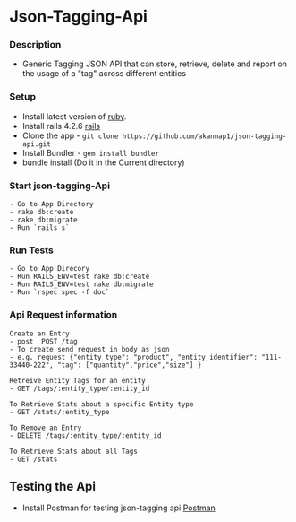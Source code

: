 # Json-Tagging-Api

### Description 
*  Generic Tagging JSON API that can store, retrieve, delete and report on the usage of a "tag" across different entities

### Setup
* Install latest version of [ruby](https://www.ruby-lang.org/en/documentation/installation/).
* Install rails 4.2.6 [rails](https://www.digitalocean.com/community/tutorials/how-to-install-ruby-on-rails-on-ubuntu-14-04-using-rvm)
* Clone the app - `git clone https://github.com/akannap1/json-tagging-api.git`
* Install Bundler - `gem install bundler`
* bundle install (Do it in the Current directory)

### Start json-tagging-Api 
```
- Go to App Directory
- rake db:create 
- rake db:migrate 
- Run `rails s`

```

### Run Tests 
```
- Go to App Direcory
- Run RAILS_ENV=test rake db:create
- Run RAILS_ENV=test rake db:migrate
- Run `rspec spec -f doc` 

```

### Api Request information 

```
Create an Entry
- post  POST /tag
- To create send request in body as json 
- e.g. request {"entity_type": "product", "entity_identifier": "111-33440-222", "tag": ["quantity","price","size"] }

```
```
Retreive Entity Tags for an entity
- GET /tags/:entity_type/:entity_id
```
```
To Retrieve Stats about a specific Entity type
- GET /stats/:entity_type
```
```
To Remove an Entry 
- DELETE /tags/:entity_type/:entity_id
```
```
To Retrieve Stats about all Tags
- GET /stats
```

## Testing the Api 
* Install Postman for testing json-tagging api [Postman](https://www.getpostman.com/)


